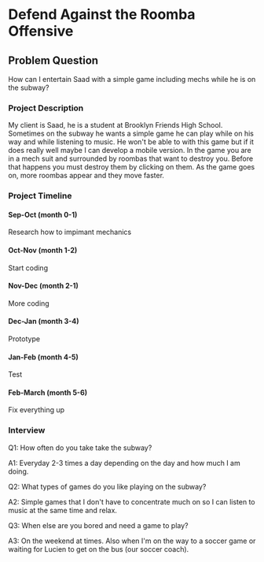 # Defend Against the Roomba Offensive

## Problem Question
How can I entertain Saad with a simple game including mechs while he is on the subway?

### Project Description
My client is Saad, he is a student at Brooklyn Friends High School. Sometimes on the subway he wants a simple game he can play while on his way and while listening to music. He won't be able to with this game but if it does really well maybe I can develop a mobile version. In the game you are in a mech suit and surrounded by roombas that want to destroy you. Before that happens you must destroy them by clicking on them. As the game goes on, more roombas appear and they move faster.

### Project Timeline

#### Sep-Oct    (month 0-1)
Research how to impimant mechanics

#### Oct-Nov    (month 1-2)
Start coding

#### Nov-Dec    (month 2-1)
More coding

#### Dec-Jan    (month 3-4)
Prototype

#### Jan-Feb    (month 4-5)
Test

#### Feb-March  (month 5-6)
Fix everything up

### Interview
Q1: How often do you take take the subway?

A1: Everyday 2-3 times a day depending on the day and how much I am doing.

Q2: What types of games do you like playing on the subway?

A2: Simple games that I don't have to concentrate much on so I can listen to music at the same time and relax.

Q3: When else are you bored and need a game to play?

A3: On the weekend at times. Also when I'm on the way to a soccer game or waiting for Lucien to get on the bus (our soccer coach).

